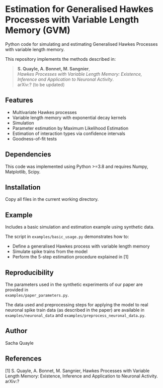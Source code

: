 # Estimation for Generalised Hawkes Processes with Variable Length Memory (GVM)

Python code for simulating and estimating Generalised Hawkes Processes with variable length memory.

This repository implements the methods described in:

> **S. Quayle, A. Bonnet, M. Sangnier**,  
> *Hawkes Processes with Variable Length Memory: Existence, Inference and Application to Neuronal Activity*.  
> arXiv:? (to be updated)

## Features

- Multivariate Hawkes processes
- Variable length memory with exponential decay kernels
- Simulation
- Parameter estimation by Maximum Likelihood Estimation
- Estimation of interaction types via confidence intervals
- Goodness-of-fit tests

## Dependencies

This code was implemented using Python >=3.8 and requires Numpy, Matplotlib, Scipy.

## Installation

Copy all files in the current working directory.

## Example 

Includes a basic simulation and estimation example using synthetic data.

The script in `examples/basic_usage.py` demonstrates how to:

- Define a generalised Hawkes process with variable length memory
- Simulate spike trains from the model
- Perform the 5-step estimation procedure explained in [1]

## Reproducibility

The parameters used in the synthetic experiments of our paper are provided in  
`examples/paper_parameters.py`.

The data used and preprocessing steps for applying the model to real neuronal spike train data (as described in the paper) are available in  `examples/neuronal_data` and `examples/preprocess_neuronal_data.py`.

## Author

Sacha Quayle

## References

[1] S. Quayle, A. Bonnet, M. Sangnier, Hawkes Processes with Variable Length Memory: Existence, Inference and Application to Neuronal Activity. arXiv:?
